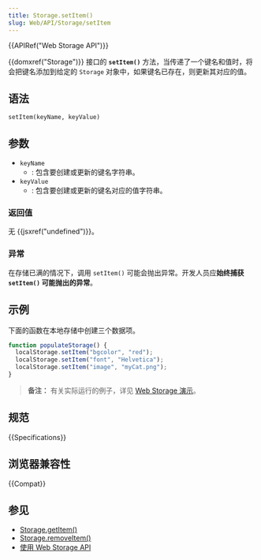 ```yaml
---
title: Storage.setItem()
slug: Web/API/Storage/setItem
---
```


{{APIRef("Web Storage API")}}

{{domxref("Storage")}} 接口的 **`setItem()`** 方法，当传递了一个键名和值时，将会把键名添加到给定的 `Storage` 对象中，如果键名已存在，则更新其对应的值。

## 语法

```js-nolint
setItem(keyName, keyValue)
```

## 参数

- `keyName`
  - : 包含要创建或更新的键名字符串。
- `keyValue`
  - : 包含要创建或更新的键名对应的值字符串。

### 返回值

无 {{jsxref("undefined")}}。

### 异常

在存储已满的情况下，调用 `setItem()` 可能会抛出异常。开发人员应**始终捕获 `setItem()` 可能抛出的异常**。

## 示例

下面的函数在本地存储中创建三个数据项。

```js
function populateStorage() {
  localStorage.setItem("bgcolor", "red");
  localStorage.setItem("font", "Helvetica");
  localStorage.setItem("image", "myCat.png");
}
```

> **备注：** 有关实际运行的例子，详见 [Web Storage 演示](https://mdn.github.io/dom-examples/web-storage/)。

## 规范

{{Specifications}}

## 浏览器兼容性

{{Compat}}

## 参见

- [Storage.getItem()](/zh-CN/docs/Web/API/Storage/getItem)
- [Storage.removeItem()](/zh-CN/docs/Web/API/Storage/removeItem)
- [使用 Web Storage API](/zh-CN/docs/Web/API/Web_Storage_API/Using_the_Web_Storage_API)
